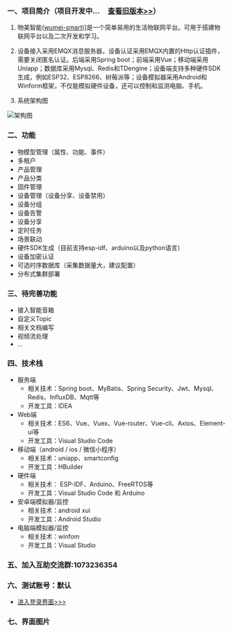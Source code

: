 
### 一、项目简介（项目开发中...      &nbsp;&nbsp;&nbsp;&nbsp;[查看旧版本>>](https://github.com/kerwincui/wumei-iot)）

1. 物美智能([wumei-smart](http://www.wumei.live/introduce.html))]是一个简单易用的生活物联网平台。可用于搭建物联网平台以及二次开发和学习。

2. 设备接入采用EMQX消息服务器，设备认证采用EMQX内置的Http认证插件，需要关闭匿名认证。后端采用Spring boot；前端采用Vue；移动端采用Uniapp；数据库采用Mysql、Redis和TDengine；设备端支持多种硬件SDK生成，例如ESP32、ESP8266、树莓派等；设备模拟器采用Android和Winform框架，不仅能模拟硬件设备，还可以控制和监测电脑、手机。

3. 系统架构图

![架构图](https://github.com/kerwincui/wumei-smart/blob/master/document/sys.png?raw=true)


### 二、功能
- 物模型管理（属性、功能、事件）
- 多租户
- 产品管理
- 产品分类
- 固件管理
- 设备管理（设备分享、设备禁用）
- 设备分组
- 设备告警
- 设备分享
- 定时任务
- 场景联动
- 硬件SDK生成（目前支持esp-idf、arduino以及python语言）
- 设备加密认证
- 可选时序数据库（采集数据量大，建议配置）
- 分布式集群部署

### 三、待完善功能
- 接入智能音箱
- 自定义Topic
- 相关文档编写
- 视频流处理
- ...

 
### 四、技术栈    
* 服务端
    - 相关技术：Spring boot、MyBatis、Spring Security、Jwt、Mysql、Redis、InfluxDB、Mqtt等
    - 开发工具：IDEA    
* Web端
    - 相关技术：ES6、Vue、Vuex、Vue-router、Vue-cli、Axios、Element-ui等 
    - 开发工具：Visual Studio Code    
* 移动端（android / ios / 微信小程序）
    - 相关技术：uniapp、smartconfig
    - 开发工具：HBuilder
* 硬件端
    - 相关技术： ESP-IDF、Arduino、FreeRTOS等
    - 开发工具：Visual Studio Code 和 Arduino
* 安卓端模拟器/监控
    - 相关技术：android xui
    - 开发工具：Android Studio
* 电脑端模拟器/监控
    - 相关技术：winfom
    - 开发工具：Visual Studio



### 五、加入互助交流群:1073236354


### 六、测试账号：默认
* [进入登录界面>>>](https://iot.wumei.live/)

### 七、界面图片

